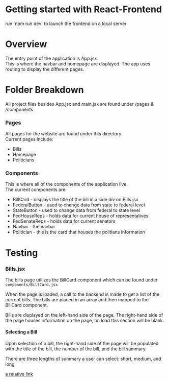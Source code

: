 # Getting started with React-Frontend

run 'npm run dev' to launch the frontend on a local server

# Overview

The entry point of the application is App.jsx. <br/>
This is where the navbar and homepage are displayed. The app uses routing to display the different pages.


# Folder Breakdown

All project files besides App.jsx and main.jsx are found under /pages & /components

### Pages

All pages for the website are found under this directory.<br/>
Current pages include:

* Bills
* Homepage
* Politicians

### Components

This is where all of the components of the application live.<br/>
The current components are:

* BillCard - displays the title of the bill in a side div on Bills.jsx
* FederalButton - used to change data from state to federal level
* StateButton - used to change data from federal to state level
* FedHouseReps - holds data for current house of representatives
* FedSenateReps - holds data for current senators
* Navbar - the navbar
* Politician - this is the card that houses the politians information

# Testing


### Bills.jsx
The bills page utilizes the BillCard component which can be found under `components/BillCard.jsx` 

When the page is loaded, a call to the backend is made to get a list of the current bills. The bills are placed in an array and then mapped to the BillCard component.

Bills are displayed on the left-hand side of the page.
The right-hand side of the page houses information on the page, on load this section will be blank.

#### Selecting a Bill
Upon selection of a bill, the right-hand side of the page will be populated with the title of the bill, the number of the bill, and the bill summary.

There are three lengths of summary a user can select: short, medium, and long.


[a relative link](./Documentation/Test.md)
